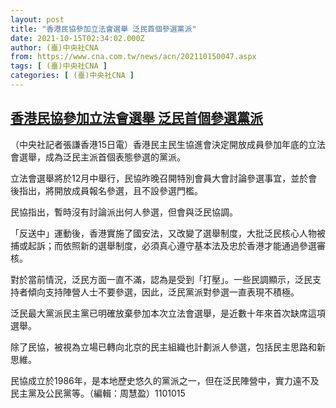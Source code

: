 ```yaml
---
layout: post
title: "香港民協參加立法會選舉 泛民首個參選黨派"
date: 2021-10-15T02:34:02.000Z
author: (臺)中央社CNA
from: https://www.cna.com.tw/news/acn/202110150047.aspx
tags: [ (臺)中央社CNA ]
categories: [ (臺)中央社CNA ]
---
```

<!--1634265242000-->
[香港民協參加立法會選舉 泛民首個參選黨派](https://www.cna.com.tw/news/acn/202110150047.aspx)
------

<div>
<div></div><div><p>（中央社記者張謙香港15日電）香港民主民生協進會決定開放成員參加年底的立法會選舉，成為泛民主派首個表態參選的黨派。</p><p>立法會選舉將於12月中舉行，民協昨晚召開特別會員大會討論參選事宜，並於會後指出，將開放成員報名參選，且不設參選門檻。</p><p>民協指出，暫時沒有討論派出何人參選，但會與泛民協調。</p><p>「反送中」運動後，香港實施了國安法，又改變了選舉制度，大批泛民核心人物被捕或起訴；而依照新的選舉制度，必須真心遵守基本法及忠於香港才能通過參選審核。</p><p>對於當前情況，泛民方面一直不滿，認為是受到「打壓」。一些民調顯示，泛民支持者傾向支持陣營人士不要參選，因此，泛民黨派對參選一直表現不積極。</p><p>泛民最大黨派民主黨已明確放棄參加本次立法會選舉，是近數十年來首次缺席這項選舉。</p><p>除了民協，被視為立場已轉向北京的民主組織也計劃派人參選，包括民主思路和新思維。</p><p>民協成立於1986年，是本地歷史悠久的黨派之一，但在泛民陣營中，實力遠不及民主黨及公民黨等。（編輯：周慧盈）1101015</p></div>
</div>
